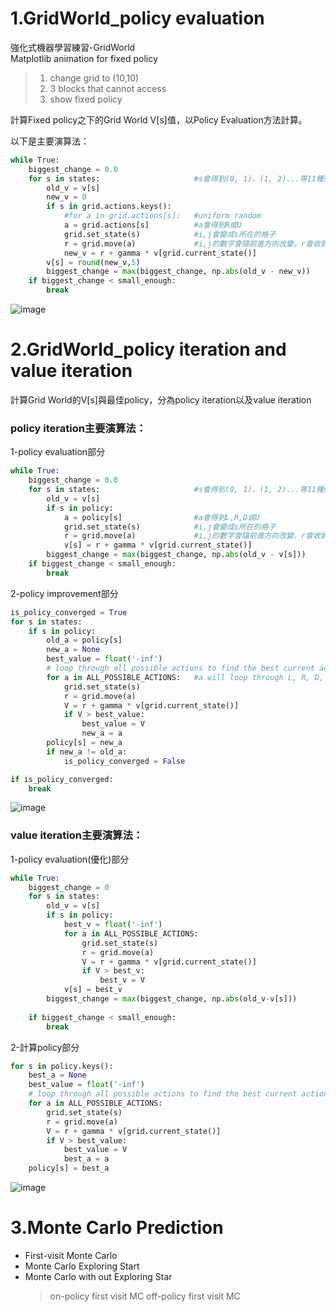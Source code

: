 # 1.GridWorld_policy evaluation
強化式機器學習練習-GridWorld    
Matplotlib animation for fixed policy    

> 1. change grid to (10,10)    
> 2. 3 blocks that cannot access    
> 3. show fixed policy     

計算Fixed policy之下的Grid World V[s]值，以Policy Evaluation方法計算。     

以下是主要演算法： 
```python
while True:
    biggest_change = 0.0
    for s in states:                     #s會得到(0, 1)、(1, 2)...等11種state
        old_v = v[s]
        new_v = 0
        if s in grid.actions.keys():
            #for a in grid.actions[s]:   #uniform random
            a = grid.actions[s]          #a會得到R或U
            grid.set_state(s)            #i,j會變成s所在的格子
            r = grid.move(a)             #i,j的數字會隨前進方向改變，r會收到回傳的reward值
            new_v = r + gamma * v[grid.current_state()]
        v[s] = round(new_v,5)
        biggest_change = max(biggest_change, np.abs(old_v - new_v))
    if biggest_change < small_enough:
        break
```    
![image](https://github.com/RavenCheng1120/GridWorld/blob/master/RL_HW2_Fixed%20Policy%20Animation/result.png)    


# 2.GridWorld_policy iteration and value iteration
計算Grid World的V[s]與最佳policy，分為policy iteration以及value iteration      
### policy iteration主要演算法：      
1-policy evaluation部分   
```python
while True:
    biggest_change = 0.0
    for s in states:                     #s會得到(0, 1)、(1, 2)...等11種state
        old_v = v[s]
        if s in policy:
            a = policy[s]                #a會得到L,R,D或U
            grid.set_state(s)            #i,j會變成s所在的格子
            r = grid.move(a)             #i,j的數字會隨前進方向改變，r會收到回傳的reward值
            v[s] = r + gamma * v[grid.current_state()]
        biggest_change = max(biggest_change, np.abs(old_v - v[s]))
    if biggest_change < small_enough:
        break 
```       
2-policy improvement部分   
```python
is_policy_converged = True
for s in states:
    if s in policy:
        old_a = policy[s]
        new_a = None
        best_value = float('-inf')
        # loop through all possible actions to find the best current action
        for a in ALL_POSSIBLE_ACTIONS:   #a will loop through L, R, D, and U
            grid.set_state(s)
            r = grid.move(a)
            V = r + gamma * v[grid.current_state()]
            if V > best_value:
                best_value = V
                new_a = a
        policy[s] = new_a
        if new_a != old_a:
            is_policy_converged = False

if is_policy_converged:
    break
```     
![image](https://github.com/RavenCheng1120/GridWorld/blob/master/RL_HW3_Value%20Iteration/PolicyIteration.jpg)  

### value iteration主要演算法：   
1-policy evaluation(優化)部分    
```python
while True:
    biggest_change = 0
    for s in states:
        old_v = v[s]
        if s in policy:
            best_v = float('-inf')
            for a in ALL_POSSIBLE_ACTIONS:
                grid.set_state(s)
                r = grid.move(a)
                V = r + gamma * v[grid.current_state()]
                if V > best_v:
                    best_v = V
            v[s] = best_v
        biggest_change = max(biggest_change, np.abs(old_v-v[s]))
        
    if biggest_change < small_enough:
        break
```    
2-計算policy部分   
```python
for s in policy.keys():
    best_a = None
    best_value = float('-inf')
    # loop through all possible actions to find the best current action
    for a in ALL_POSSIBLE_ACTIONS:
        grid.set_state(s)
        r = grid.move(a)
        V = r + gamma * v[grid.current_state()]
        if V > best_value:
            best_value = V
            best_a = a
    policy[s] = best_a
```     
![image](https://github.com/RavenCheng1120/GridWorld/blob/master/RL_HW3_Value%20Iteration/ValueIteration.jpg)    
    
# 3.Monte Carlo Prediction
+ First-visit Monte Carlo
+ Monte Carlo Exploring Start
+ Monte Carlo with out Exploring Star
    > on-policy first visit MC
    > off-policy first visit MC
